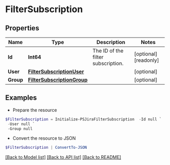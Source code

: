 # FilterSubscription
## Properties

Name | Type | Description | Notes
------------ | ------------- | ------------- | -------------
**Id** | **Int64** | The ID of the filter subscription. | [optional] [readonly] 
**User** | [**FilterSubscriptionUser**](FilterSubscriptionUser.md) |  | [optional] 
**Group** | [**FilterSubscriptionGroup**](FilterSubscriptionGroup.md) |  | [optional] 

## Examples

- Prepare the resource
```powershell
$FilterSubscription = Initialize-PSJiraFilterSubscription  -Id null `
 -User null `
 -Group null
```

- Convert the resource to JSON
```powershell
$FilterSubscription | ConvertTo-JSON
```

[[Back to Model list]](../README.md#documentation-for-models) [[Back to API list]](../README.md#documentation-for-api-endpoints) [[Back to README]](../README.md)

